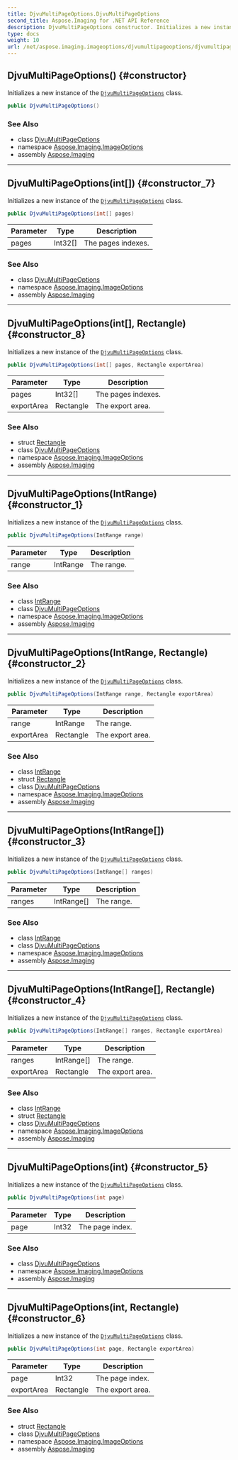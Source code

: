 ```yaml
---
title: DjvuMultiPageOptions.DjvuMultiPageOptions
second_title: Aspose.Imaging for .NET API Reference
description: DjvuMultiPageOptions constructor. Initializes a new instance of the DjvuMultiPageOptions class
type: docs
weight: 10
url: /net/aspose.imaging.imageoptions/djvumultipageoptions/djvumultipageoptions/
---
```

## DjvuMultiPageOptions() {#constructor}

Initializes a new instance of the [`DjvuMultiPageOptions`](../) class.

```csharp
public DjvuMultiPageOptions()
```

### See Also

* class [DjvuMultiPageOptions](../)
* namespace [Aspose.Imaging.ImageOptions](../../djvumultipageoptions/)
* assembly [Aspose.Imaging](../../../)

---

## DjvuMultiPageOptions(int[]) {#constructor_7}

Initializes a new instance of the [`DjvuMultiPageOptions`](../) class.

```csharp
public DjvuMultiPageOptions(int[] pages)
```

| Parameter | Type | Description |
| --- | --- | --- |
| pages | Int32[] | The pages indexes. |

### See Also

* class [DjvuMultiPageOptions](../)
* namespace [Aspose.Imaging.ImageOptions](../../djvumultipageoptions/)
* assembly [Aspose.Imaging](../../../)

---

## DjvuMultiPageOptions(int[], Rectangle) {#constructor_8}

Initializes a new instance of the [`DjvuMultiPageOptions`](../) class.

```csharp
public DjvuMultiPageOptions(int[] pages, Rectangle exportArea)
```

| Parameter | Type | Description |
| --- | --- | --- |
| pages | Int32[] | The pages indexes. |
| exportArea | Rectangle | The export area. |

### See Also

* struct [Rectangle](../../../aspose.imaging/rectangle/)
* class [DjvuMultiPageOptions](../)
* namespace [Aspose.Imaging.ImageOptions](../../djvumultipageoptions/)
* assembly [Aspose.Imaging](../../../)

---

## DjvuMultiPageOptions(IntRange) {#constructor_1}

Initializes a new instance of the [`DjvuMultiPageOptions`](../) class.

```csharp
public DjvuMultiPageOptions(IntRange range)
```

| Parameter | Type | Description |
| --- | --- | --- |
| range | IntRange | The range. |

### See Also

* class [IntRange](../../../aspose.imaging/intrange/)
* class [DjvuMultiPageOptions](../)
* namespace [Aspose.Imaging.ImageOptions](../../djvumultipageoptions/)
* assembly [Aspose.Imaging](../../../)

---

## DjvuMultiPageOptions(IntRange, Rectangle) {#constructor_2}

Initializes a new instance of the [`DjvuMultiPageOptions`](../) class.

```csharp
public DjvuMultiPageOptions(IntRange range, Rectangle exportArea)
```

| Parameter | Type | Description |
| --- | --- | --- |
| range | IntRange | The range. |
| exportArea | Rectangle | The export area. |

### See Also

* class [IntRange](../../../aspose.imaging/intrange/)
* struct [Rectangle](../../../aspose.imaging/rectangle/)
* class [DjvuMultiPageOptions](../)
* namespace [Aspose.Imaging.ImageOptions](../../djvumultipageoptions/)
* assembly [Aspose.Imaging](../../../)

---

## DjvuMultiPageOptions(IntRange[]) {#constructor_3}

Initializes a new instance of the [`DjvuMultiPageOptions`](../) class.

```csharp
public DjvuMultiPageOptions(IntRange[] ranges)
```

| Parameter | Type | Description |
| --- | --- | --- |
| ranges | IntRange[] | The range. |

### See Also

* class [IntRange](../../../aspose.imaging/intrange/)
* class [DjvuMultiPageOptions](../)
* namespace [Aspose.Imaging.ImageOptions](../../djvumultipageoptions/)
* assembly [Aspose.Imaging](../../../)

---

## DjvuMultiPageOptions(IntRange[], Rectangle) {#constructor_4}

Initializes a new instance of the [`DjvuMultiPageOptions`](../) class.

```csharp
public DjvuMultiPageOptions(IntRange[] ranges, Rectangle exportArea)
```

| Parameter | Type | Description |
| --- | --- | --- |
| ranges | IntRange[] | The range. |
| exportArea | Rectangle | The export area. |

### See Also

* class [IntRange](../../../aspose.imaging/intrange/)
* struct [Rectangle](../../../aspose.imaging/rectangle/)
* class [DjvuMultiPageOptions](../)
* namespace [Aspose.Imaging.ImageOptions](../../djvumultipageoptions/)
* assembly [Aspose.Imaging](../../../)

---

## DjvuMultiPageOptions(int) {#constructor_5}

Initializes a new instance of the [`DjvuMultiPageOptions`](../) class.

```csharp
public DjvuMultiPageOptions(int page)
```

| Parameter | Type | Description |
| --- | --- | --- |
| page | Int32 | The page index. |

### See Also

* class [DjvuMultiPageOptions](../)
* namespace [Aspose.Imaging.ImageOptions](../../djvumultipageoptions/)
* assembly [Aspose.Imaging](../../../)

---

## DjvuMultiPageOptions(int, Rectangle) {#constructor_6}

Initializes a new instance of the [`DjvuMultiPageOptions`](../) class.

```csharp
public DjvuMultiPageOptions(int page, Rectangle exportArea)
```

| Parameter | Type | Description |
| --- | --- | --- |
| page | Int32 | The page index. |
| exportArea | Rectangle | The export area. |

### See Also

* struct [Rectangle](../../../aspose.imaging/rectangle/)
* class [DjvuMultiPageOptions](../)
* namespace [Aspose.Imaging.ImageOptions](../../djvumultipageoptions/)
* assembly [Aspose.Imaging](../../../)


